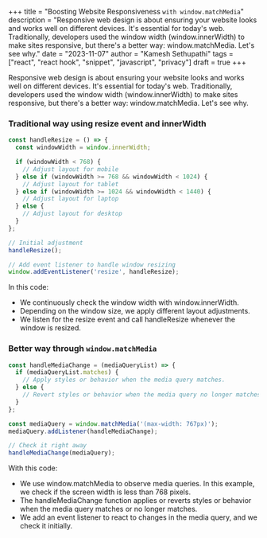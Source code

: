 +++ 
title = "Boosting Website Responsiveness `with window.matchMedia`"
description = "Responsive web design is about ensuring your website looks and works well on different devices. It's essential for today's web. Traditionally, developers used the window width (window.innerWidth) to make sites responsive, but there's a better way: window.matchMedia. Let's see why."
date = "2023-11-07"
author = "Kamesh Sethupathi"
tags = ["react", "react hook", "snippet", "javascript", "privacy"]
draft = true
+++

Responsive web design is about ensuring your website looks and works well on different devices. It's essential for today's web. Traditionally, developers used the window width (window.innerWidth) to make sites responsive, but there's a better way: window.matchMedia. Let's see why.

### Traditional way using resize event and innerWidth

```js
const handleResize = () => {
  const windowWidth = window.innerWidth;

  if (windowWidth < 768) {
    // Adjust layout for mobile
  } else if (windowWidth >= 768 && windowWidth < 1024) {
    // Adjust layout for tablet
  } else if (windowWidth >= 1024 && windowWidth < 1440) {
    // Adjust layout for laptop
  } else {
    // Adjust layout for desktop
  }
};

// Initial adjustment
handleResize();

// Add event listener to handle window resizing
window.addEventListener('resize', handleResize);
```

In this code:
- We continuously check the window width with window.innerWidth.
- Depending on the window size, we apply different layout adjustments.
- We listen for the resize event and call handleResize whenever the window is resized.

### Better way through `window.matchMedia`

```js
const handleMediaChange = (mediaQueryList) => {
  if (mediaQueryList.matches) {
    // Apply styles or behavior when the media query matches.
  } else {
    // Revert styles or behavior when the media query no longer matches.
  }
};

const mediaQuery = window.matchMedia('(max-width: 767px)');
mediaQuery.addListener(handleMediaChange);

// Check it right away
handleMediaChange(mediaQuery);
```

With this code:
- We use window.matchMedia to observe media queries. In this example, we check if the screen width is less than 768 pixels.
- The handleMediaChange function applies or reverts styles or behavior when the media query matches or no longer matches.
- We add an event listener to react to changes in the media query, and we check it initially.